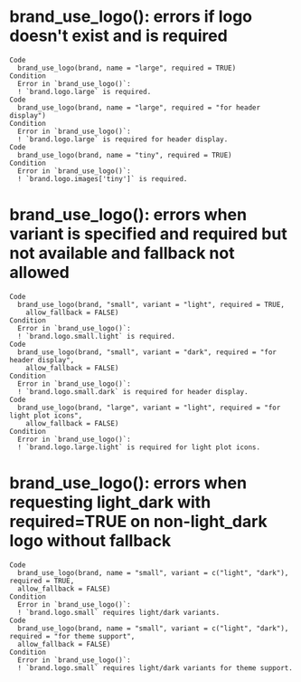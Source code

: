 # brand_use_logo(): errors if logo doesn't exist and is required

    Code
      brand_use_logo(brand, name = "large", required = TRUE)
    Condition
      Error in `brand_use_logo()`:
      ! `brand.logo.large` is required.
    Code
      brand_use_logo(brand, name = "large", required = "for header display")
    Condition
      Error in `brand_use_logo()`:
      ! `brand.logo.large` is required for header display.
    Code
      brand_use_logo(brand, name = "tiny", required = TRUE)
    Condition
      Error in `brand_use_logo()`:
      ! `brand.logo.images['tiny']` is required.

# brand_use_logo(): errors when variant is specified and required but not available and fallback not allowed

    Code
      brand_use_logo(brand, "small", variant = "light", required = TRUE,
        allow_fallback = FALSE)
    Condition
      Error in `brand_use_logo()`:
      ! `brand.logo.small.light` is required.
    Code
      brand_use_logo(brand, "small", variant = "dark", required = "for header display",
        allow_fallback = FALSE)
    Condition
      Error in `brand_use_logo()`:
      ! `brand.logo.small.dark` is required for header display.
    Code
      brand_use_logo(brand, "large", variant = "light", required = "for light plot icons",
        allow_fallback = FALSE)
    Condition
      Error in `brand_use_logo()`:
      ! `brand.logo.large.light` is required for light plot icons.

# brand_use_logo(): errors when requesting light_dark with required=TRUE on non-light_dark logo without fallback

    Code
      brand_use_logo(brand, name = "small", variant = c("light", "dark"), required = TRUE,
      allow_fallback = FALSE)
    Condition
      Error in `brand_use_logo()`:
      ! `brand.logo.small` requires light/dark variants.
    Code
      brand_use_logo(brand, name = "small", variant = c("light", "dark"), required = "for theme support",
      allow_fallback = FALSE)
    Condition
      Error in `brand_use_logo()`:
      ! `brand.logo.small` requires light/dark variants for theme support.

